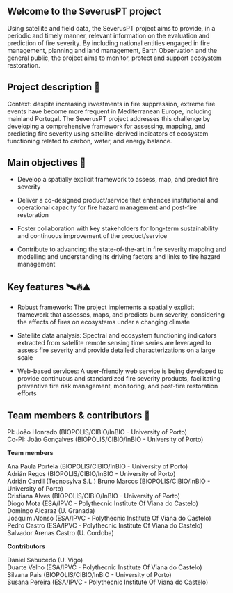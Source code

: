 
## Welcome to the SeverusPT project

Using satellite and field data, the SeverusPT project aims to provide, in a periodic and timely manner, relevant information on the evaluation and prediction of fire severity. By including national entities engaged in fire management, planning and land management, Earth Observation and the general public, the project aims to monitor, protect and support ecosystem restoration.


## Project description 📗

Context: despite increasing investments in fire suppression, extreme fire events have become more frequent in Mediterranean Europe, including mainland Portugal. The SeverusPT project addresses this challenge by developing a comprehensive framework for assessing, mapping, and predicting fire severity using satellite-derived indicators of ecosystem functioning related to carbon, water, and energy balance.


## Main objectives 🎯

- Develop a spatially explicit framework to assess, map, and predict fire severity
    
- Deliver a co-designed product/service that enhances institutional and operational capacity for fire hazard management and post-fire restoration
    
- Foster collaboration with key stakeholders for long-term sustainability and continuous improvement of the product/service
    
- Contribute to advancing the state-of-the-art in fire severity mapping and modelling and understanding its driving factors and links to fire hazard management


## Key features 🛰️🔥⛰️

- Robust framework: The project implements a spatially explicit framework that assesses, maps, and predicts burn severity, considering the effects of fires on ecosystems under a changing climate
    
- Satellite data analysis: Spectral and ecosystem functioning indicators extracted from satellite remote sensing time series are leveraged to assess fire severity and provide detailed characterizations on a large scale
    
- Web-based services: A user-friendly web service is being developed to provide continuous and standardized fire severity products, facilitating preventive fire risk management, monitoring, and post-fire restoration efforts


## Team members & contributors 👥

PI: João Honrado (BIOPOLIS/CIBIO/InBIO - University of Porto)      
Co-PI: João Gonçalves (BIOPOLIS/CIBIO/InBIO - University of Porto)      

__Team members__     
    
Ana Paula Portela (BIOPOLIS/CIBIO/InBIO - University of Porto)     
Adrián Regos (BIOPOLIS/CIBIO/InBIO - University of Porto)    
Adrián Cardil (Tecnosylva S.L.)
Bruno Marcos (BIOPOLIS/CIBIO/InBIO - University of Porto)     
Cristiana Alves (BIOPOLIS/CIBIO/InBIO - University of Porto)      
Diogo Mota (ESA/IPVC - Polythecnic Institute Of Viana do Castelo)     
Domingo Alcaraz (U. Granada)     
Joaquim Alonso (ESA/IPVC - Polythecnic Institute Of Viana do Castelo)     
Pedro Castro (ESA/IPVC - Polythecnic Institute Of Viana do Castelo)     
Salvador Arenas Castro (U. Cordoba)    
     
__Contributors__       
     
Daniel Sabucedo (U. Vigo)    
Duarte Velho (ESA/IPVC - Polythecnic Institute Of Viana do Castelo)     
Silvana Pais (BIOPOLIS/CIBIO/InBIO - University of Porto)     
Susana Pereira (ESA/IPVC - Polythecnic Institute Of Viana do Castelo)    
   
